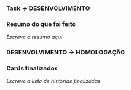 ### Task -> DESENVOLVIMENTO
### Resumo do que foi feito
_Escreva o resumo aqui_

### DESENVOLVIMENTO -> HOMOLOGAÇÃO
### Cards finalizados
_Escreva a lista de histórias finalizadas_
